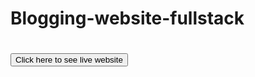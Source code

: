 # Blogging-website-fullstack

<h1>
  <button style={{backgroundColor:'blue'}}>Click here to see live website</button>
</h1>
